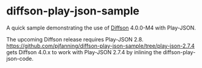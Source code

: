 # diffson-play-json-sample

A quick sample demonstrating the use of [Diffson](https://github.com/gnieh/diffson) 4.0.0-M4 with Play-JSON.

The upcoming Diffson release requires Play-JSON 2.8. https://github.com/pjfanning/diffson-play-json-sample/tree/play-json-2.7.4 gets Diffson 4.0.x to work with Play-JSON 2.7.4 by inlining the diffson-play-json-code.
